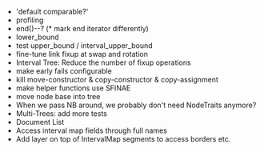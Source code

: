 * 'default comparable?'
* profiling
* end()--? (* mark end iterator differently)
* lower_bound
* test upper_bound / interval_upper_bound
* fine-tune link fixup at swap and rotation
* Interval Tree: Reduce the number of fixup operations
* make early fails configurable
* kill move-constructor & copy-constructor & copy-assignment
* make helper functions use SFINAE
* move node base into tree
* When we pass NB around, we probably don't need NodeTraits anymore?
* Multi-Trees: add more tests
* Document List
* Access interval map fields through full names
* Add layer on top of IntervalMap segments to access borders etc.